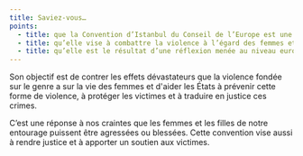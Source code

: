 ```yaml
---
title: Saviez-vous…
points:
  - title: que la Convention d’Istanbul du Conseil de l’Europe est une convention qui défend les droits humains ?
  - title: qu’elle vise à combattre la violence à l’égard des femmes et la violence domestique ?
  - title: qu’elle est le résultat d’une réflexion menée au niveau européen ?
---
```

Son objectif est de contrer les effets dévastateurs que la violence fondée sur
le genre a sur la vie des femmes et d'aider les États à prévenir cette forme de
violence, à protéger les victimes et à traduire en justice ces crimes.

C’est une réponse à nos craintes que les femmes et les filles de notre entourage
puissent être agressées ou blessées. Cette convention vise aussi à rendre
justice et à apporter un soutien aux victimes.
